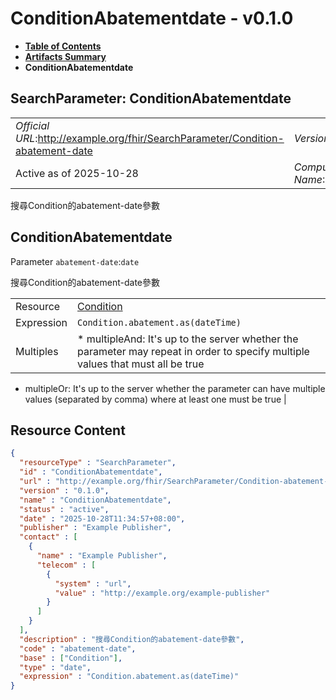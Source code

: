 # ConditionAbatementdate - v0.1.0

* [**Table of Contents**](toc.md)
* [**Artifacts Summary**](artifacts.md)
* **ConditionAbatementdate**

## SearchParameter: ConditionAbatementdate 

| | |
| :--- | :--- |
| *Official URL*:http://example.org/fhir/SearchParameter/Condition-abatement-date | *Version*:0.1.0 |
| Active as of 2025-10-28 | *Computable Name*:ConditionAbatementdate |

 
搜尋Condition的abatement-date參數 

## ConditionAbatementdate

Parameter `abatement-date`:`date`

搜尋Condition的abatement-date參數

| | |
| :--- | :--- |
| Resource | [Condition](http://hl7.org/fhir/R4/condition.html) |
| Expression | `Condition.abatement.as(dateTime)` |
| Multiples | * multipleAnd: It's up to the server whether the parameter may repeat in order to specify multiple values that must all be true
* multipleOr: It's up to the server whether the parameter can have multiple values (separated by comma) where at least one must be true
 |



## Resource Content

```json
{
  "resourceType" : "SearchParameter",
  "id" : "ConditionAbatementdate",
  "url" : "http://example.org/fhir/SearchParameter/Condition-abatement-date",
  "version" : "0.1.0",
  "name" : "ConditionAbatementdate",
  "status" : "active",
  "date" : "2025-10-28T11:34:57+08:00",
  "publisher" : "Example Publisher",
  "contact" : [
    {
      "name" : "Example Publisher",
      "telecom" : [
        {
          "system" : "url",
          "value" : "http://example.org/example-publisher"
        }
      ]
    }
  ],
  "description" : "搜尋Condition的abatement-date參數",
  "code" : "abatement-date",
  "base" : ["Condition"],
  "type" : "date",
  "expression" : "Condition.abatement.as(dateTime)"
}

```
